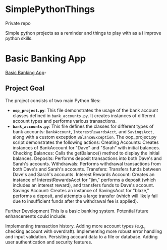 # SimplePythonThings

Private repo 

Simple python projects as a reminder and things to play with as a i improve python skills. 

# Basic Banking App 
[Basic Banking App](https://github.com/OklenCodes/SimplePythonThings/tree/main/SimpleBanking)- 

## Project Goal


The project consists of two main Python files:
* **`oop_project.py`**: This file demonstrates the usage of the bank account classes defined in `bank_accounts.py`. It creates instances of different account types and performs various transactions.
* **`bank_accounts.py`**: This file defines the classes for different types of bank accounts: `BankAccount`, `InterestRewardsAcct`, and `SavingsAcct`, along with a custom exception `BalanceException`.
The oop_project.py script demonstrates the following actions:
Creating Accounts: Creates instances of BankAccount for "Dave" and "Sarah" with initial balances.
Checking Balances: Calls the getBalance() method to display the initial balances.
Deposits: Performs deposit transactions into both Dave's and Sarah's accounts.
Withdrawals: Performs withdrawal transactions from both Dave's and Sarah's accounts.
Transfers: Transfers funds between Dave's and Sarah's accounts.
Interest Rewards Account: Creates an instance of InterestRewardsAcct for "jim," performs a deposit (which includes an interest reward), and transfers funds to Dave's account.
Savings Account: Creates an instance of SavingsAcct for "blaze," performs a deposit, and attempts a large transfer (which will likely fail due to insufficient funds after the withdrawal fee is applied).

Further Development
This is a basic banking system. Potential future enhancements could include:

Implementing transaction history.
Adding more account types (e.g., checking account with overdraft).
Implementing more robust error handling and input validation.
Persisting account data to a file or database.
Adding user authentication and security features.
